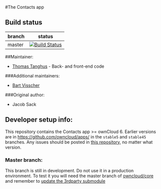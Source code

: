 #The Contacts app

Build status
------------

| branch      | status |
| ----------- | ------ |
| master      | [![Build Status](https://travis-ci.org/owncloud/contacts.png?branch=master)](https://travis-ci.org/owncloud/contacts) |


##Maintainer:
- [Thomas Tanghus](https://github.com/tanghus) - Back- and front-end code

###Additional maintainers:
- [Bart Visscher](https://github.com/bartv2)
 
###Original author:
 - Jacob Sack

Developer setup info:
---------------------

This repository contains the Contacts app >= ownCloud 6. Earlier versions are in 
https://github.com/owncloud/apps/ in the `stable5` and `stable45` branches.
Any issues should be posted in [this repository](https://github.com/owncloud/contacts/issues), no matter what version.

### Master branch:
This branch is still in development. Do not use it in a production environment.
To test it you will need the master branch of [owncloud/core](https://github.com/owncloud/core) and
remember to [update the 3rdparty submodule](http://blog.jacius.info/git-submodule-cheat-sheet/)

